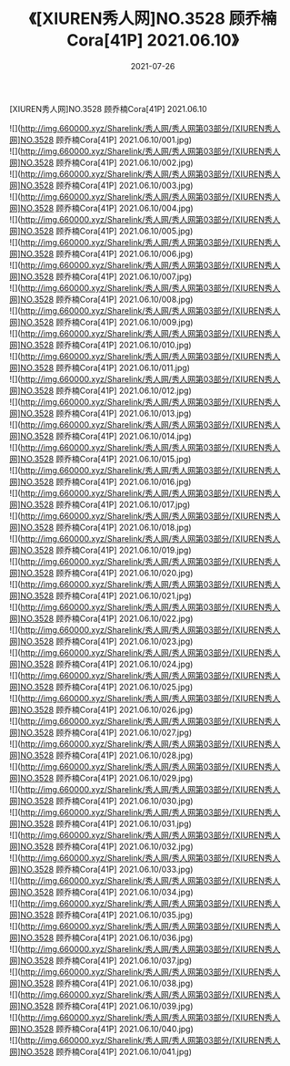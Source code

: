 ﻿---
layout: post
title:  《[XIUREN秀人网]NO.3528 顾乔楠Cora[41P] 2021.06.10》
date:   2021-07-26
img: http://img.660000.xyz/Sharelink/秀人网/秀人网第03部分/[XIUREN秀人网]NO.3528 顾乔楠Cora[41P] 2021.06.10/000.jpg
categories: [美女, 清纯, 唯美]
---

[XIUREN秀人网]NO.3528 顾乔楠Cora[41P] 2021.06.10

  ![](http://img.660000.xyz/Sharelink/秀人网/秀人网第03部分/[XIUREN秀人网]NO.3528 顾乔楠Cora[41P] 2021.06.10/001.jpg) <br> ![](http://img.660000.xyz/Sharelink/秀人网/秀人网第03部分/[XIUREN秀人网]NO.3528 顾乔楠Cora[41P] 2021.06.10/002.jpg) <br> ![](http://img.660000.xyz/Sharelink/秀人网/秀人网第03部分/[XIUREN秀人网]NO.3528 顾乔楠Cora[41P] 2021.06.10/003.jpg) <br> ![](http://img.660000.xyz/Sharelink/秀人网/秀人网第03部分/[XIUREN秀人网]NO.3528 顾乔楠Cora[41P] 2021.06.10/004.jpg) <br> ![](http://img.660000.xyz/Sharelink/秀人网/秀人网第03部分/[XIUREN秀人网]NO.3528 顾乔楠Cora[41P] 2021.06.10/005.jpg) <br> ![](http://img.660000.xyz/Sharelink/秀人网/秀人网第03部分/[XIUREN秀人网]NO.3528 顾乔楠Cora[41P] 2021.06.10/006.jpg) <br> ![](http://img.660000.xyz/Sharelink/秀人网/秀人网第03部分/[XIUREN秀人网]NO.3528 顾乔楠Cora[41P] 2021.06.10/007.jpg) <br> ![](http://img.660000.xyz/Sharelink/秀人网/秀人网第03部分/[XIUREN秀人网]NO.3528 顾乔楠Cora[41P] 2021.06.10/008.jpg) <br> ![](http://img.660000.xyz/Sharelink/秀人网/秀人网第03部分/[XIUREN秀人网]NO.3528 顾乔楠Cora[41P] 2021.06.10/009.jpg) <br> ![](http://img.660000.xyz/Sharelink/秀人网/秀人网第03部分/[XIUREN秀人网]NO.3528 顾乔楠Cora[41P] 2021.06.10/010.jpg) <br> ![](http://img.660000.xyz/Sharelink/秀人网/秀人网第03部分/[XIUREN秀人网]NO.3528 顾乔楠Cora[41P] 2021.06.10/011.jpg) <br> ![](http://img.660000.xyz/Sharelink/秀人网/秀人网第03部分/[XIUREN秀人网]NO.3528 顾乔楠Cora[41P] 2021.06.10/012.jpg) <br> ![](http://img.660000.xyz/Sharelink/秀人网/秀人网第03部分/[XIUREN秀人网]NO.3528 顾乔楠Cora[41P] 2021.06.10/013.jpg) <br> ![](http://img.660000.xyz/Sharelink/秀人网/秀人网第03部分/[XIUREN秀人网]NO.3528 顾乔楠Cora[41P] 2021.06.10/014.jpg) <br> ![](http://img.660000.xyz/Sharelink/秀人网/秀人网第03部分/[XIUREN秀人网]NO.3528 顾乔楠Cora[41P] 2021.06.10/015.jpg) <br> ![](http://img.660000.xyz/Sharelink/秀人网/秀人网第03部分/[XIUREN秀人网]NO.3528 顾乔楠Cora[41P] 2021.06.10/016.jpg) <br> ![](http://img.660000.xyz/Sharelink/秀人网/秀人网第03部分/[XIUREN秀人网]NO.3528 顾乔楠Cora[41P] 2021.06.10/017.jpg) <br> ![](http://img.660000.xyz/Sharelink/秀人网/秀人网第03部分/[XIUREN秀人网]NO.3528 顾乔楠Cora[41P] 2021.06.10/018.jpg) <br> ![](http://img.660000.xyz/Sharelink/秀人网/秀人网第03部分/[XIUREN秀人网]NO.3528 顾乔楠Cora[41P] 2021.06.10/019.jpg) <br> ![](http://img.660000.xyz/Sharelink/秀人网/秀人网第03部分/[XIUREN秀人网]NO.3528 顾乔楠Cora[41P] 2021.06.10/020.jpg) <br> ![](http://img.660000.xyz/Sharelink/秀人网/秀人网第03部分/[XIUREN秀人网]NO.3528 顾乔楠Cora[41P] 2021.06.10/021.jpg) <br> ![](http://img.660000.xyz/Sharelink/秀人网/秀人网第03部分/[XIUREN秀人网]NO.3528 顾乔楠Cora[41P] 2021.06.10/022.jpg) <br> ![](http://img.660000.xyz/Sharelink/秀人网/秀人网第03部分/[XIUREN秀人网]NO.3528 顾乔楠Cora[41P] 2021.06.10/023.jpg) <br> ![](http://img.660000.xyz/Sharelink/秀人网/秀人网第03部分/[XIUREN秀人网]NO.3528 顾乔楠Cora[41P] 2021.06.10/024.jpg) <br> ![](http://img.660000.xyz/Sharelink/秀人网/秀人网第03部分/[XIUREN秀人网]NO.3528 顾乔楠Cora[41P] 2021.06.10/025.jpg) <br> ![](http://img.660000.xyz/Sharelink/秀人网/秀人网第03部分/[XIUREN秀人网]NO.3528 顾乔楠Cora[41P] 2021.06.10/026.jpg) <br> ![](http://img.660000.xyz/Sharelink/秀人网/秀人网第03部分/[XIUREN秀人网]NO.3528 顾乔楠Cora[41P] 2021.06.10/027.jpg) <br> ![](http://img.660000.xyz/Sharelink/秀人网/秀人网第03部分/[XIUREN秀人网]NO.3528 顾乔楠Cora[41P] 2021.06.10/028.jpg) <br> ![](http://img.660000.xyz/Sharelink/秀人网/秀人网第03部分/[XIUREN秀人网]NO.3528 顾乔楠Cora[41P] 2021.06.10/029.jpg) <br> ![](http://img.660000.xyz/Sharelink/秀人网/秀人网第03部分/[XIUREN秀人网]NO.3528 顾乔楠Cora[41P] 2021.06.10/030.jpg) <br> ![](http://img.660000.xyz/Sharelink/秀人网/秀人网第03部分/[XIUREN秀人网]NO.3528 顾乔楠Cora[41P] 2021.06.10/031.jpg) <br> ![](http://img.660000.xyz/Sharelink/秀人网/秀人网第03部分/[XIUREN秀人网]NO.3528 顾乔楠Cora[41P] 2021.06.10/032.jpg) <br> ![](http://img.660000.xyz/Sharelink/秀人网/秀人网第03部分/[XIUREN秀人网]NO.3528 顾乔楠Cora[41P] 2021.06.10/033.jpg) <br> ![](http://img.660000.xyz/Sharelink/秀人网/秀人网第03部分/[XIUREN秀人网]NO.3528 顾乔楠Cora[41P] 2021.06.10/034.jpg) <br> ![](http://img.660000.xyz/Sharelink/秀人网/秀人网第03部分/[XIUREN秀人网]NO.3528 顾乔楠Cora[41P] 2021.06.10/035.jpg) <br> ![](http://img.660000.xyz/Sharelink/秀人网/秀人网第03部分/[XIUREN秀人网]NO.3528 顾乔楠Cora[41P] 2021.06.10/036.jpg) <br> ![](http://img.660000.xyz/Sharelink/秀人网/秀人网第03部分/[XIUREN秀人网]NO.3528 顾乔楠Cora[41P] 2021.06.10/037.jpg) <br> ![](http://img.660000.xyz/Sharelink/秀人网/秀人网第03部分/[XIUREN秀人网]NO.3528 顾乔楠Cora[41P] 2021.06.10/038.jpg) <br> ![](http://img.660000.xyz/Sharelink/秀人网/秀人网第03部分/[XIUREN秀人网]NO.3528 顾乔楠Cora[41P] 2021.06.10/039.jpg) <br> ![](http://img.660000.xyz/Sharelink/秀人网/秀人网第03部分/[XIUREN秀人网]NO.3528 顾乔楠Cora[41P] 2021.06.10/040.jpg) <br> ![](http://img.660000.xyz/Sharelink/秀人网/秀人网第03部分/[XIUREN秀人网]NO.3528 顾乔楠Cora[41P] 2021.06.10/041.jpg) <br>